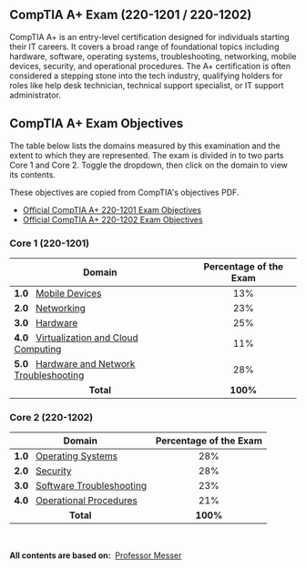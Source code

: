 ## CompTIA A+ Exam (220-1201 / 220-1202)

CompTIA A+ is an entry-level certification designed for individuals starting their IT careers. It covers a broad range of foundational topics including hardware, software, operating systems, troubleshooting, networking, mobile devices, security, and operational procedures. The A+ certification is often considered a stepping stone into the tech industry, qualifying holders for roles like help desk technician, technical support specialist, or IT support administrator.

## CompTIA A+ Exam Objectives

The table below lists the domains measured by this examination and the extent to which they are represented. The exam is divided in to two parts Core 1 and Core 2. Toggle the dropdown, then click on the domain to view its contents.

These objectives are copied from CompTIA's objectives PDF.

- [Official CompTIA A+ 220-1201 Exam Objectives](https://partners.comptia.org/docs/default-source/resources/comptia-a-220-1201-exam-objectives-(2-0))
- [Official CompTIA A+ 220-1202 Exam Objectives](https://partners.comptia.org/docs/default-source/resources/comptia-a-220-1202-exam-objectives-(2-0))

### Core 1 (220-1201)

| Domain                                      | Percentage of the Exam |
|---------------------------------------------|:-----------------------:|
| **1.0** &nbsp;&nbsp;[Mobile Devices](./CompTIA_A+/1201/MobileDevices.md) | 13% | 
| **2.0** &nbsp;&nbsp;[Networking](./CompTIA_A+/1201/Networking.md) | 23% |
| **3.0** &nbsp;&nbsp;[Hardware](./CompTIA_A+/1201/Hardware.md) | 25% |
| **4.0** &nbsp;&nbsp;[Virtualization and Cloud Computing](./CompTIA_A+/1201/Virtual&Cloud.md) | 11% |
| **5.0** &nbsp;&nbsp;[Hardware and Network Troubleshooting](./CompTIA_A+/1201/Hardware&NetworkTrob.md) | 28% |
| <div align="center">**Total**</div> | **100%** |

### Core 2 (220-1202)

| Domain                                      | Percentage of the Exam |
|---------------------------------------------|:-----------------------:|
| **1.0** &nbsp;&nbsp;[Operating Systems](./CompTIA_A+/1202/OperatingSystems.md) | 28% |
| **2.0** &nbsp;&nbsp;[Security](./CompTIA_A+/1202/Security.md) | 28% |
| **3.0** &nbsp;&nbsp;[Software Troubleshooting](./CompTIA_A+/1202/SoftwareTrob.md) | 23% |
| **4.0** &nbsp;&nbsp;[Operational Procedures](./CompTIA_A+/1202/OpProcedure.md) | 21% |
| <div align="center">**Total**</div> | **100%** |

<br>

**All contents are based on:** &nbsp;[Professor Messer](https://www.professormesser.com/)
